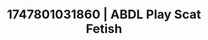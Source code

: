 ---
categories:
- Creative kink
- Erotic curves
- Hair pulling
- Soft domination
- Hands in hair
image: /assets/images/1747801031860.jpg
layout: post
seo:
  description: Featured content with premium Scat Fetish, ABDL Play. HD images available.
  keywords: Scat Fetish, ABDL Play
  og_image: /assets/images/1747801031860.jpg
  schema_type: VisualArtwork
tags:
- ABDL Play
- '#1747801031860'
- Scat Fetish
title: 1747801031860 | ABDL Play Scat Fetish
---